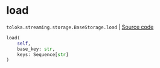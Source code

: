 # load
`toloka.streaming.storage.BaseStorage.load` | [Source code](https://github.com/Toloka/toloka-kit/blob/v1.2.2/src/streaming/storage.py#L34)

```python
load(
    self,
    base_key: str,
    keys: Sequence[str]
)
```

